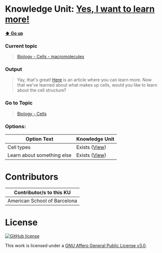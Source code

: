 # Knowledge Unit: [Yes, I want to learn more!](../../knowledge_units/biology-cells-macromolecules/yes-i-want-to-learn-more.md)

#### [:arrow_up: Go up](../../topics/biology-cells-macromolecules.md)
### Current topic
> [Biology - Cells - macromolecules](../../topics/biology-cells-macromolecules.md)
### Output
> Yay, that&#039;s great! [Here](https://courses.lumenlearning.com/introchem/chapter/types-of-biological-macromolecules/) is an article where you can learn more. Now that we&#039;ve learned about what makes up cells, would you like to learn about the cell structure?
### Go to Topic
> [Biology - Cells](../../topics/biology-cells.md)

### Options: 

| Option Text | Knowledge Unit |
| - | - |  
| Cell types  |  Exists ([View](../../knowledge_units/biology-cells/cell-types.md))  |  
| Learn about something else  |  Exists ([View](../../knowledge_units/biology-cells/learn-about-something-else.md))  | 

# Contributors

| Contributor/s to this KU |
| - | 
| American School of Barcelona |

# License
[![GitHub license](https://img.shields.io/github/license/inbrainz/cerebro)](https://github.com/inbrainz/cerebro/blob/master/LICENSE)

This work is licensed under a [GNU Affero General Public License v3.0](https://www.gnu.org/licenses/agpl-3.0.txt).